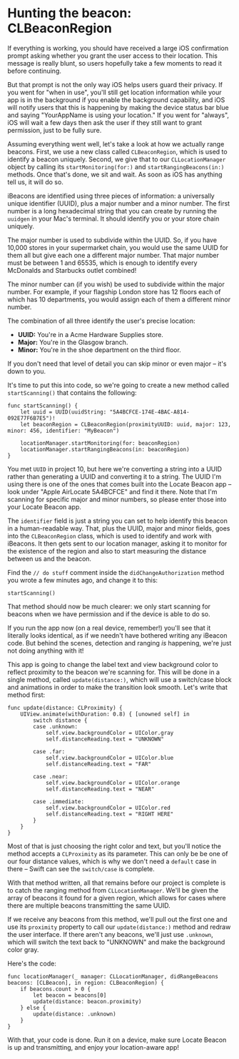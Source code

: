 # Hunting the beacon: CLBeaconRegion

If everything is working, you should have received a large iOS confirmation prompt asking whether you grant the user access to their location. This message is really blunt, so users hopefully take a few moments to read it before continuing.

But that prompt is not the only way iOS helps users guard their privacy. If you went for "when in use", you'll still get location information while your app is in the background if you enable the background capability, and iOS will notify users that this is happening by making the device status bar blue and saying "YourAppName is using your location." If you went for "always", iOS will wait a few days then ask the user if they still want to grant permission, just to be fully sure.

Assuming everything went well, let's take a look at how we actually range beacons. First, we use a new class called `CLBeaconRegion`, which is used to identify a beacon uniquely. Second, we give that to our `CLLocationManager` object by calling its `startMonitoring(for:)` and `startRangingBeacons(in:)` methods. Once that's done, we sit and wait. As soon as iOS has anything tell us, it will do so.

iBeacons are identified using three pieces of information: a universally unique identifier (UUID), plus a major number and a minor number. The first number is a long hexadecimal string that you can create by running the `uuidgen` in your Mac's terminal. It should identify you or your store chain uniquely.

The major number is used to subdivide within the UUID. So, if you have 10,000 stores in your supermarket chain, you would use the same UUID for them all but give each one a different major number. That major number must be between 1 and 65535, which is enough to identify every McDonalds and Starbucks outlet combined!

The minor number can (if you wish) be used to subdivide within the major number. For example, if your flagship London store has 12 floors each of which has 10 departments, you would assign each of them a different minor number.

The combination of all three identify the user's precise location:

- **UUID:** You're in a Acme Hardware Supplies store.
- **Major:** You're in the Glasgow branch.
- **Minor:** You're in the shoe department on the third floor.

If you don't need that level of detail you can skip minor or even major – it's down to you.

It's time to put this into code, so we're going to create a new method called `startScanning()` that contains the following:

    func startScanning() {
        let uuid = UUID(uuidString: "5A4BCFCE-174E-4BAC-A814-092E77F6B7E5")!
        let beaconRegion = CLBeaconRegion(proximityUUID: uuid, major: 123, minor: 456, identifier: "MyBeacon")

        locationManager.startMonitoring(for: beaconRegion)
        locationManager.startRangingBeacons(in: beaconRegion)
    }

You met `UUID` in project 10, but here we're converting a string into a UUID rather than generating a UUID and converting it to a string. The UUID I'm using there is one of the ones that comes built into the Locate Beacon app – look under "Apple AirLocate 5A4BCFCE" and find it there. Note that I'm scanning for specific major and minor numbers, so please enter those into your Locate Beacon app.

The `identifier` field is just a string you can set to help identify this beacon in a human-readable way. That, plus the UUID, major and minor fields, goes into the `CLBeaconRegion` class, which is used to identify and work with iBeacons. It then gets sent to our location manager, asking it to monitor for the existence of the region and also to start measuring the distance between us and the beacon.

Find the `// do stuff` comment inside the `didChangeAuthorization` method you wrote a few minutes ago, and change it to this:

    startScanning()

That method should now be much clearer: we only start scanning for beacons when we have permission and if the device is able to do so.

If you run the app now (on a real device, remember!) you'll see that it literally looks identical, as if we needn't have bothered writing any iBeacon code. But behind the scenes, detection and ranging *is* happening, we're just not doing anything with it!

This app is going to change the label text and view background color to reflect proximity to the beacon we're scanning for. This will be done in a single method, called `update(distance:)`, which will use a switch/case block and animations in order to make the transition look smooth. Let's write that method first:

    func update(distance: CLProximity) {
        UIView.animate(withDuration: 0.8) { [unowned self] in
            switch distance {
            case .unknown:
                self.view.backgroundColor = UIColor.gray
                self.distanceReading.text = "UNKNOWN"

            case .far:
                self.view.backgroundColor = UIColor.blue
                self.distanceReading.text = "FAR"

            case .near:
                self.view.backgroundColor = UIColor.orange
                self.distanceReading.text = "NEAR"

            case .immediate:
                self.view.backgroundColor = UIColor.red
                self.distanceReading.text = "RIGHT HERE"
            }
        }
    }

Most of that is just choosing the right color and text, but you'll notice the method accepts a `CLProximity` as its parameter. This can only be be one of our four distance values, which is why we don't need a `default` case in there – Swift can see the `switch/case` is complete.

With that method written, all that remains before our project is complete is to catch the ranging method from `CLLocationManager`. We'll be given the array of beacons it found for a given region, which allows for cases where there are multiple beacons transmitting the same UUID.

If we receive any beacons from this method, we'll pull out the first one and use its `proximity` property to call our `update(distance:)` method and redraw the user interface. If there aren't any beacons, we'll just use `.unknown`, which will switch the text back to "UNKNOWN" and make the background color gray.

Here's the code:

    func locationManager(_ manager: CLLocationManager, didRangeBeacons beacons: [CLBeacon], in region: CLBeaconRegion) {
        if beacons.count > 0 {
            let beacon = beacons[0]
            update(distance: beacon.proximity)
        } else {
            update(distance: .unknown)
        }
    }

With that, your code is done. Run it on a device, make sure Locate Beacon is up and transmitting, and enjoy your location-aware app!
